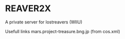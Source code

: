 # REAVER2X
A private server for lostreavers (WIIU)

Usefull links
mars.project-treasure.bng.jp (from cos.xml) 
